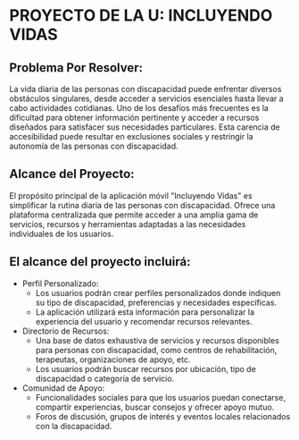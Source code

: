 # PROYECTO DE LA U: INCLUYENDO VIDAS
## Problema Por Resolver: 
La vida diaria de las personas con discapacidad puede enfrentar diversos obstáculos singulares, desde acceder a servicios esenciales hasta llevar a cabo actividades cotidianas. Uno de los desafíos más frecuentes es la dificultad para obtener información pertinente y acceder a recursos diseñados para satisfacer sus necesidades particulares. Esta carencia de accesibilidad puede resultar en exclusiones sociales y restringir la autonomía de las personas con discapacidad.
## Alcance del Proyecto:
El propósito principal de la aplicación móvil "Incluyendo Vidas" es simplificar la rutina diaria de las personas con discapacidad. Ofrece una plataforma centralizada que permite acceder a una amplia gama de servicios, recursos y herramientas adaptadas a las necesidades individuales de los usuarios. 
## El alcance del proyecto incluirá: 
* Perfil Personalizado:
  * Los usuarios podrán crear perfiles personalizados donde indiquen su tipo de discapacidad, preferencias y necesidades específicas.
  * La aplicación utilizará esta información para personalizar la experiencia del usuario y recomendar recursos relevantes.
* Directorio de Recursos:
  * Una base de datos exhaustiva de servicios y recursos disponibles para personas con discapacidad, como centros de rehabilitación, terapeutas, organizaciones de apoyo, etc.
  * Los usuarios podrán buscar recursos por ubicación, tipo de discapacidad o categoría de servicio.
* Comunidad de Apoyo: 
  * Funcionalidades sociales para que los usuarios puedan conectarse, compartir experiencias, buscar consejos y ofrecer apoyo mutuo.
  * Foros de discusión, grupos de interés y eventos locales relacionados con la discapacidad.
